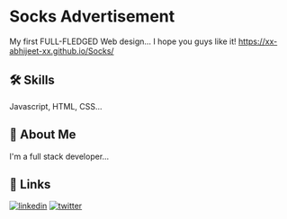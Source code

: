 # Socks Advertisement

My first FULL-FLEDGED Web design... I hope you guys like it!
https://xx-abhijeet-xx.github.io/Socks/

## 🛠 Skills
Javascript, HTML, CSS...


## 🚀 About Me
I'm a full stack developer...


## 🔗 Links
[![linkedin](https://img.shields.io/badge/linkedin-0A66C2?style=for-the-badge&logo=linkedin&logoColor=white)](https://www.linkedin.com/in/abhijeet-verma-the-dragon-sin-of-wrath/)
[![twitter](https://img.shields.io/badge/twitter-1DA1F2?style=for-the-badge&logo=twitter&logoColor=white)](https://twitter.com/lucife_r1)

